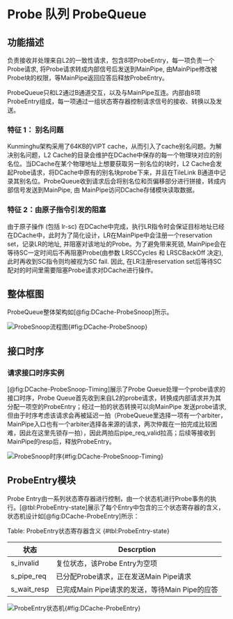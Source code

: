 # Probe 队列 ProbeQueue

## 功能描述
负责接收并处理来自L2的一致性请求，包含8项ProbeEntry，每一项负责一个Probe请求, 将Probe请求转成内部信号后发送到MainPipe,
由MainPipe修改被Probe块的权限，等MainPipe返回应答后释放ProbeEntry。

ProbeQueue只和L2通过B通道交互，以及与MainPipe互连。内部由8项ProbeEntry组成，每一项通过一组状态寄存器控制请求信号的接收、转换以及发送。

### 特征 1： 别名问题

Kunminghu架构采用了64KB的VIPT cache，从而引入了cache别名问题。为解决别名问题，L2
Cache的目录会维护在DCache中保存的每一个物理块对应的别名位。当DCache在某个物理地址上想要获取另一别名位的块时，L2
Cache会发起Probe请求，将DCache中原有的别名块probe下来，并且在TileLink
B通道中记录其别名位。ProbeQueue收到请求后会将别名位和页偏移部分进行拼接，转成内部信号发送到MainPipe, 由
MainPipe访问DCache存储模块读取数据。

### 特征 2：由原子指令引发的阻塞

由于原子操作 (包括 lr-sc)
在DCache中完成，执行LR指令时会保证目标地址已经在DCache中，此时为了简化设计，LR在MainPipe中会注册一个reservation
set，记录LR的地址, 并阻塞对该地址的Probe。为了避免带来死锁, MainPipe会在等待SC一定时间后不再阻塞Probe(由参数 LRSCCycles
和 LRSCBackOff 决定), 此时再收到SC指令则均被视为SC fail. 因此, 在LR注册reservation
set后等待SC配对的时间里需要阻塞Probe请求对DCache进行操作。

## 整体框图

ProbeQueue整体架构如[@fig:DCache-ProbeSnoop]所示。

![ProbeSnoop流程图](./figure/DCache-ProbeSnoop.svg){#fig:DCache-ProbeSnoop}



## 接口时序
### 请求接口时序实例

[@fig:DCache-ProbeSnoop-Timing]展示了Probe Queue处理一个probe请求的接口时序，Probe
Queue首先收到来自L2的probe请求，转换成内部请求并为其分配一项空的ProbeEntry；经过一拍的状态转换可以向MainPipe 发送probe请求,
但由于时序考虑该请求会再被延迟一拍（ProbeQueue里选择一项有一个arbiter，
MainPipe入口也有一个arbiter选择各来源的请求，两次仲裁在一拍完成比较困难，因此在这里先锁存一拍），因此两拍后pipe_req_valid拉高；后续等接收到MainPipe的resp后，释放ProbeEntry。

![ProbeSnoop时序](./figure/DCache-ProbeSnoop-Timing.png){#fig:DCache-ProbeSnoop-Timing}

## ProbeEntry模块

Probe
Entry由一系列状态寄存器进行控制，由一个状态机进行Probe事务的执行。[@tbl:ProbeEntry-state]展示了每个Entry中包含的三个状态寄存器的含义，状态机设计如[@fig:DCache-ProbeEntry]所示：

Table: ProbeEntry状态寄存器含义 {#tbl:ProbeEntry-state}

| 状态          | Descrption                       |
| ----------- | -------------------------------- |
| s_invalid   | 复位状态，该Probe Entry为空项             |
| s_pipe_req  | 已分配Probe请求，正在发送Main Pipe请求       |
| s_wait_resp | 已完成Main Pipe请求的发送，等待Main Pipe的应答 |

![ProbeEntry状态机](./figure/DCache-ProbeEntry.svg){#fig:DCache-ProbeEntry}

